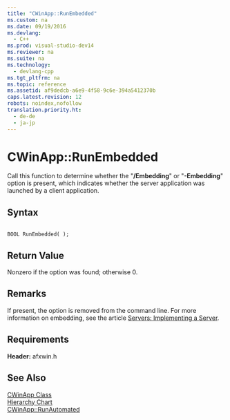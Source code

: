 ```yaml
---
title: "CWinApp::RunEmbedded"
ms.custom: na
ms.date: 09/19/2016
ms.devlang: 
  - C++
ms.prod: visual-studio-dev14
ms.reviewer: na
ms.suite: na
ms.technology: 
  - devlang-cpp
ms.tgt_pltfrm: na
ms.topic: reference
ms.assetid: af9dedcb-a6e9-4f58-9c6e-394a5412370b
caps.latest.revision: 12
robots: noindex,nofollow
translation.priority.ht: 
  - de-de
  - ja-jp
---
```

# CWinApp::RunEmbedded
Call this function to determine whether the "**/Embedding**" or "**-Embedding**" option is present, which indicates whether the server application was launched by a client application.  
  
## Syntax  
  
```  
  
BOOL RunEmbedded( );  
```  
  
## Return Value  
 Nonzero if the option was found; otherwise 0.  
  
## Remarks  
 If present, the option is removed from the command line. For more information on embedding, see the article [Servers: Implementing a Server](../vs140/Servers--Implementing-a-Server.md).  
  
## Requirements  
 **Header:** afxwin.h  
  
## See Also  
 [CWinApp Class](../vs140/CWinApp-Class.md)   
 [Hierarchy Chart](../vs140/Hierarchy-Chart.md)   
 [CWinApp::RunAutomated](../vs140/CWinApp--RunAutomated.md)